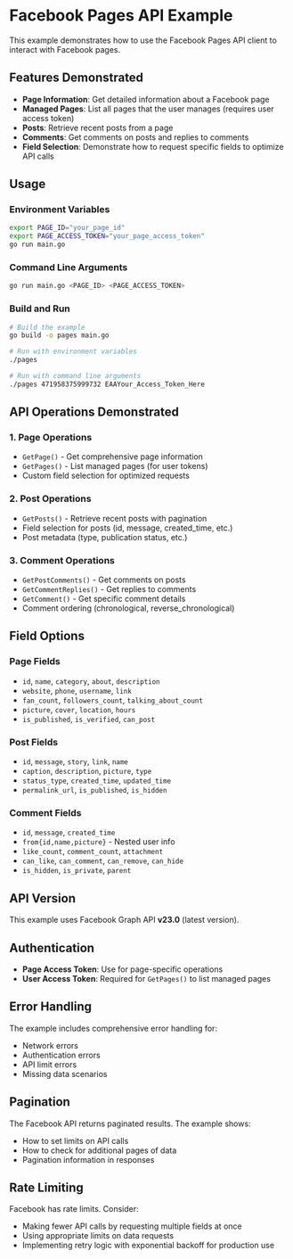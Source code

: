 # Facebook Pages API Example

This example demonstrates how to use the Facebook Pages API client to interact with Facebook pages.

## Features Demonstrated

- **Page Information**: Get detailed information about a Facebook page
- **Managed Pages**: List all pages that the user manages (requires user access token)
- **Posts**: Retrieve recent posts from a page
- **Comments**: Get comments on posts and replies to comments
- **Field Selection**: Demonstrate how to request specific fields to optimize API calls

## Usage

### Environment Variables
```bash
export PAGE_ID="your_page_id"
export PAGE_ACCESS_TOKEN="your_page_access_token"
go run main.go
```

### Command Line Arguments
```bash
go run main.go <PAGE_ID> <PAGE_ACCESS_TOKEN>
```

### Build and Run
```bash
# Build the example
go build -o pages main.go

# Run with environment variables
./pages

# Run with command line arguments
./pages 471958375999732 EAAYour_Access_Token_Here
```

## API Operations Demonstrated

### 1. Page Operations
- `GetPage()` - Get comprehensive page information
- `GetPages()` - List managed pages (for user tokens)
- Custom field selection for optimized requests

### 2. Post Operations
- `GetPosts()` - Retrieve recent posts with pagination
- Field selection for posts (id, message, created_time, etc.)
- Post metadata (type, publication status, etc.)

### 3. Comment Operations
- `GetPostComments()` - Get comments on posts
- `GetCommentReplies()` - Get replies to comments
- `GetComment()` - Get specific comment details
- Comment ordering (chronological, reverse_chronological)

## Field Options

### Page Fields
- `id`, `name`, `category`, `about`, `description`
- `website`, `phone`, `username`, `link`
- `fan_count`, `followers_count`, `talking_about_count`
- `picture`, `cover`, `location`, `hours`
- `is_published`, `is_verified`, `can_post`

### Post Fields
- `id`, `message`, `story`, `link`, `name`
- `caption`, `description`, `picture`, `type`
- `status_type`, `created_time`, `updated_time`
- `permalink_url`, `is_published`, `is_hidden`

### Comment Fields
- `id`, `message`, `created_time`
- `from{id,name,picture}` - Nested user info
- `like_count`, `comment_count`, `attachment`
- `can_like`, `can_comment`, `can_remove`, `can_hide`
- `is_hidden`, `is_private`, `parent`

## API Version

This example uses Facebook Graph API **v23.0** (latest version).

## Authentication

- **Page Access Token**: Use for page-specific operations
- **User Access Token**: Required for `GetPages()` to list managed pages

## Error Handling

The example includes comprehensive error handling for:
- Network errors
- Authentication errors
- API limit errors
- Missing data scenarios

## Pagination

The Facebook API returns paginated results. The example shows:
- How to set limits on API calls
- How to check for additional pages of data
- Pagination information in responses

## Rate Limiting

Facebook has rate limits. Consider:
- Making fewer API calls by requesting multiple fields at once
- Using appropriate limits on data requests
- Implementing retry logic with exponential backoff for production use
